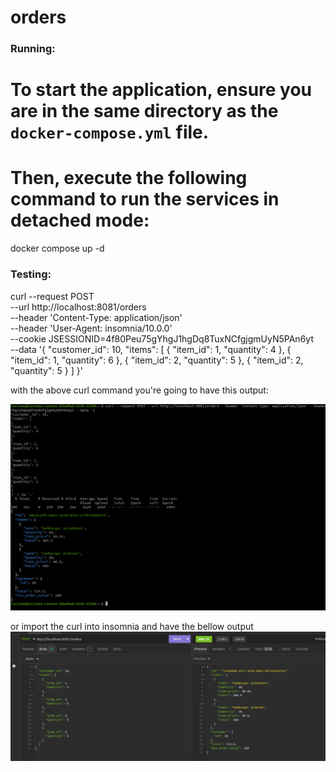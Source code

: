# orders

### Running:
# To start the application, ensure you are in the same directory as the `docker-compose.yml` file.
# Then, execute the following command to run the services in detached mode:
docker compose up -d

### Testing:

curl --request POST \
--url http://localhost:8081/orders \
--header 'Content-Type: application/json' \
--header 'User-Agent: insomnia/10.0.0' \
--cookie JSESSIONID=4f80Peu75gYhgJ1hgDq8TuxNCfgjgmUyN5PAn6yt \
--data '{
"customer_id": 10,
"items": [
{
"item_id": 1,
"quantity": 4
},
{
"item_id": 1,
"quantity": 6
},
{
"item_id": 2,
"quantity": 5
},
{
"item_id": 2,
"quantity": 5
}
]
}'

with the above curl command you're going to have this output:

![img_1.png](img_1.png)

or import the curl into insomnia and have the bellow output
![img.png](img.png)
